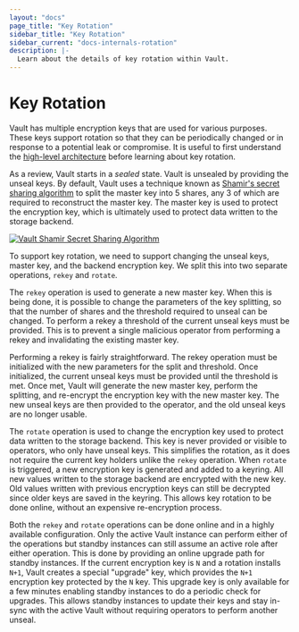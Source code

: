 ```yaml
---
layout: "docs"
page_title: "Key Rotation"
sidebar_title: "Key Rotation"
sidebar_current: "docs-internals-rotation"
description: |-
  Learn about the details of key rotation within Vault.
---
```


# Key Rotation

Vault has multiple encryption keys that are used for various purposes. These keys support
rotation so that they can be periodically changed or in response to a potential leak or
compromise. It is useful to first understand the
[high-level architecture](/docs/internals/architecture.html) before learning about key rotation.

As a review, Vault starts in a _sealed_ state. Vault is unsealed by providing the unseal keys.
By default, Vault uses a technique known as [Shamir's secret sharing algorithm](https://en.wikipedia.org/wiki/Shamir's_Secret_Sharing)
to split the master key into 5 shares, any 3 of which are required to reconstruct the master
key. The master key is used to protect the encryption key, which is ultimately used to protect
data written to the storage backend.

[![Vault Shamir Secret Sharing Algorithm](/img/vault-shamir-secret-sharing.svg)](/img/vault-shamir-secret-sharing.svg)

To support key rotation, we need to support changing the unseal keys, master key, and the
backend encryption key. We split this into two separate operations, `rekey` and `rotate`.

The `rekey` operation is used to generate a new master key. When this is being done,
it is possible to change the parameters of the key splitting, so that the number of shares
and the threshold required to unseal can be changed. To perform a rekey a threshold of the
current unseal keys must be provided. This is to prevent a single malicious operator from
performing a rekey and invalidating the existing master key.

Performing a rekey is fairly straightforward. The rekey operation must be initialized with
the new parameters for the split and threshold. Once initialized, the current unseal keys
must be provided until the threshold is met. Once met, Vault will generate the new master
key, perform the splitting, and re-encrypt the encryption key with the new master key.
The new unseal keys are then provided to the operator, and the old unseal keys are no
longer usable.

The `rotate` operation is used to change the encryption key used to protect data written
to the storage backend. This key is never provided or visible to operators, who only
have unseal keys. This simplifies the rotation, as it does not require the current key
holders unlike the `rekey` operation. When `rotate` is triggered, a new encryption key
is generated and added to a keyring. All new values written to the storage backend are
encrypted with the new key. Old values written with previous encryption keys can still
be decrypted since older keys are saved in the keyring. This allows key rotation to be
done online, without an expensive re-encryption process.

Both the `rekey` and `rotate` operations can be done online and in a highly available
configuration. Only the active Vault instance can perform either of the operations
but standby instances can still assume an active role after either operation. This is
done by providing an online upgrade path for standby instances. If the current encryption
key is `N` and a rotation installs `N+1`, Vault creates a special "upgrade" key, which
provides the `N+1` encryption key protected by the `N` key. This upgrade key is only available
for a few minutes enabling standby instances to do a periodic check for upgrades.
This allows standby instances to update their keys and stay in-sync with the active Vault
without requiring operators to perform another unseal.
